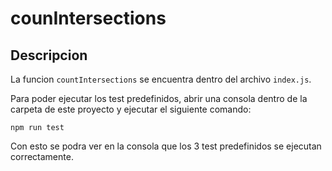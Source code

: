# counIntersections

## Descripcion

La funcion `countIntersections` se encuentra dentro del archivo `index.js`.

Para poder ejecutar los test predefinidos, abrir una consola dentro de la carpeta de este proyecto y ejecutar el siguiente comando:

``` shell
npm run test
```

Con esto se podra ver en la consola que los 3 test predefinidos se ejecutan correctamente.
